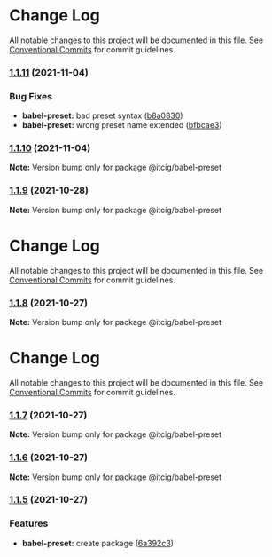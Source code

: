 # Change Log

All notable changes to this project will be documented in this file.
See [Conventional Commits](https://conventionalcommits.org) for commit guidelines.

### [1.1.11](https://github.com/itcig/itcig/compare/@itcig/babel-preset@1.1.10...@itcig/babel-preset@1.1.11) (2021-11-04)


### Bug Fixes

* **babel-preset:** bad preset syntax ([b8a0830](https://github.com/itcig/itcig/commit/b8a0830186506fa56019eae0582230bfe3d897a0))
* **babel-preset:** wrong preset name extended ([bfbcae3](https://github.com/itcig/itcig/commit/bfbcae39e0242fc359266256784b3730b65ce21c))



### [1.1.10](https://github.com/itcig/itcig/compare/@itcig/babel-preset@1.1.9...@itcig/babel-preset@1.1.10) (2021-11-04)

**Note:** Version bump only for package @itcig/babel-preset





### [1.1.9](https://github.com/itcig/itcig/compare/@itcig/babel-preset@1.1.8...@itcig/babel-preset@1.1.9) (2021-10-28)

**Note:** Version bump only for package @itcig/babel-preset





# Change Log

All notable changes to this project will be documented in this file. See
[Conventional Commits](https://conventionalcommits.org) for commit guidelines.

### [1.1.8](https://github.com/itcig/itcig/compare/@itcig/babel-preset@1.1.7...@itcig/babel-preset@1.1.8) (2021-10-27)

**Note:** Version bump only for package @itcig/babel-preset

# Change Log

All notable changes to this project will be documented in this file. See
[Conventional Commits](https://conventionalcommits.org) for commit guidelines.

### [1.1.7](https://github.com/itcig/itcig/compare/@itcig/babel-preset@1.1.6...@itcig/babel-preset@1.1.7) (2021-10-27)

**Note:** Version bump only for package @itcig/babel-preset

### [1.1.6](https://github.com/itcig/itcig/compare/@itcig/babel-preset@1.1.5...@itcig/babel-preset@1.1.6) (2021-10-27)

**Note:** Version bump only for package @itcig/babel-preset

### [1.1.5](https://github.com/itcig/itcig/compare/@itcig/babel-preset@1.1.5...@itcig/babel-preset@1.1.5) (2021-10-27)

### Features

- **babel-preset:** create package
  ([6a392c3](https://github.com/itcig/itcig/commit/6a392c394b98b919d14effc35df3ff38bb09ec71))
